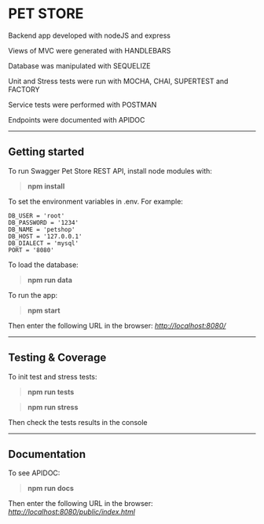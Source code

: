 # PET STORE
Backend app developed with nodeJS and express

Views of MVC were generated with HANDLEBARS

Database was manipulated with SEQUELIZE

Unit and Stress tests were run with MOCHA, CHAI, SUPERTEST and FACTORY

Service tests were performed with POSTMAN

Endpoints were documented with APIDOC

---
## Getting started
To run Swagger Pet Store REST API, install node modules with:

>**npm install**

To set the environment variables in .env.
For example:

```
DB_USER = 'root'
DB_PASSWORD = '1234'
DB_NAME = 'petshop'
DB_HOST = '127.0.0.1'
DB_DIALECT = 'mysql'
PORT = '8080'
```
To load the database:

>**npm run data**

To run the app:

>**npm start**

Then enter the following URL in the browser: [*http://localhost:8080/*]( *http://localhost:8080/* "to localhost")

---
## Testing & Coverage
To init test and stress tests:

>**npm run tests**

>**npm run stress**

Then check the tests results in the console

---
## Documentation
To see APIDOC:

>**npm run docs**

Then enter the following URL in the browser: [*http://localhost:8080/public/index.html*]( *http://localhost:8080//public/index.html* "to localhost")